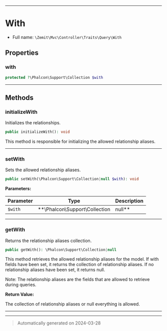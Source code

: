 ***

# With





* Full name: `\Zemit\Mvc\Controller\Traits\Query\With`



## Properties


### with



```php
protected ?\Phalcon\Support\Collection $with
```






***

## Methods


### initializeWith

Initializes the relationships.

```php
public initializeWith(): void
```

This method is responsible for initializing the allowed relationship aliases.










***

### setWith

Sets the allowed relationship aliases.

```php
public setWith(\Phalcon\Support\Collection|null $with): void
```








**Parameters:**

| Parameter | Type | Description |
|-----------|------|-------------|
| `$with` | **\Phalcon\Support\Collection|null** | The collection of relationship aliases.<br />Pass null to allow any relationships. |





***

### getWith

Returns the relationship aliases collection.

```php
public getWith(): \Phalcon\Support\Collection|null
```

This method retrieves the allowed relationship aliases for the model.
If with fields have been set, it returns the collection of relationship aliases.
If no relationship aliases have been set, it returns null.

Note: The relationship aliases are the fields that are allowed to retrieve during queries.







**Return Value:**

The collection of relationship aliases or null everything is allowed.




***

***
> Automatically generated on 2024-03-28

